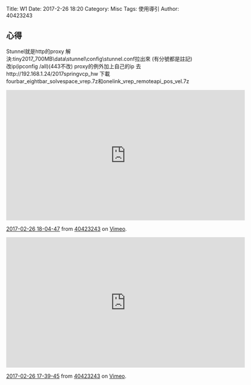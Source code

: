 Title: W1
Date: 2017-2-26 18:20
Category: Misc
Tags: 使用導引
Author: 40423243


<section>
<h1>心得</h1>
Stunnel就是http的proxy 解決:tiny2017_700MB\data\stunnel\config\stunnel.conf拉出來 (有分號都是註記) 改ip(ipconfig /all)(443不改) proxy的例外加上自己的ip 去http://192.168.1.24/2017springvcp_hw 下載fourbar_eightbar_solvespace_vrep.7z和onelink_vrep_remoteapi_pos_vel.7z
</section>


<p><iframe src="https://player.vimeo.com/video/205751049" width="640" height="349" frameborder="0" webkitallowfullscreen mozallowfullscreen allowfullscreen></iframe>
<p><a href="https://vimeo.com/205751049">2017-02-26 18-04-47</a> from <a href="https://vimeo.com/user45620934">40423243</a> on <a href="https://vimeo.com">Vimeo</a>.</p>

<p><iframe src="https://player.vimeo.com/video/205751032" width="640" height="349" frameborder="0" webkitallowfullscreen mozallowfullscreen allowfullscreen></iframe>
<p><a href="https://vimeo.com/205751032">2017-02-26 17-39-45</a> from <a href="https://vimeo.com/user45620934">40423243</a> on <a href="https://vimeo.com">Vimeo</a>.</p>